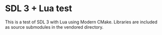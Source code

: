 # SDL 3 + Lua test

This is a test of SDL 3 with Lua using Modern CMake.  Libraries are included as
source submodules in the vendored directory.
